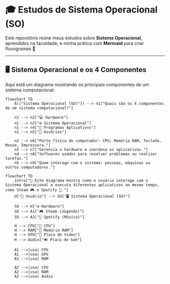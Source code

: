 # 🎓 Estudos de Sistema Operacional (SO)

Este repositório reúne meus estudos sobre **Sistema Operacional**, aprendidos na faculdade, e minha prática com **Mermaid** para criar fluxogramas 🚀

---

## 🖥️ Sistema Operacional e os 4 Componentes

Aqui está um diagrama mostrando os principais componentes de um sistema computacional:

```mermaid
flowchart TD
    A(["Sistema Operacional (SO)"]) --> n1["Quais são os 4 componentes de um sistema computacional?"]
    
    n1 --> n2["💻 Hardware"]
    n1 --> n3["⚙️ Sistema Operacional"]
    n1 --> n4["📂 Programas Aplicativos"]
    n1 --> n5["👤 Usuários"]

    n2 --> n6["Parte física do computador: CPU, Memória RAM, Teclado, Mouse, Impressora."]
    n3 --> n7["Gerencia o hardware e coordena os aplicativos."]
    n4 --> n8["Softwares usados para resolver problemas ou realizar tarefas."]
    n5 --> n9["Quem interage com o sistema: pessoas, máquinas ou outros computadores."]
```

```mermaid
flowchart TD
    intro["📝 Este diagrama mostra como o usuário interage com o Sistema Operacional e executa diferentes aplicativos ao mesmo tempo, como Steam 🎮 e Spotify 🎵."]
    U["👤 Usuário"] --> SO["🖥️ Sistema Operacional (SO)"]

    SO --> H["⚙️ Hardware"]
    SO --> A1["🎮 Steam (Jogando)"]
    SO --> A2["🎵 Spotify (Música)"]

    H --> CPU["🧮 CPU"]
    H --> RAM["💾 Memória RAM"]
    H --> GPU["🎨 Placa de Vídeo"]
    H --> Audio["🔊 Placa de Som"]

    A1 -->|usa| CPU
    A1 -->|usa| GPU
    A1 -->|usa| RAM

    A2 -->|usa| CPU
    A2 -->|usa| RAM
    A2 -->|usa| Audio
```



